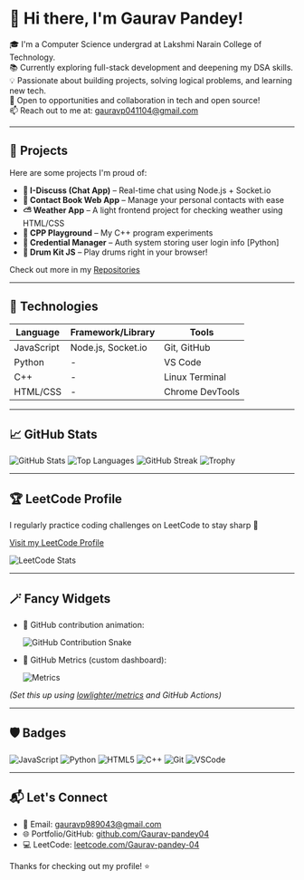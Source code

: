 <!-- README.md for Gaurav-pandey04 -->

# 👋 Hi there, I'm Gaurav Pandey!

🎓 I'm a Computer Science undergrad at Lakshmi Narain College of Technology.  
📚 Currently exploring full-stack development and deepening my DSA skills.  
💡 Passionate about building projects, solving logical problems, and learning new tech.  
🤝 Open to opportunities and collaboration in tech and open source!  
📫 Reach out to me at: gauravp041104@gmail.com

---

## 🚀 Projects

Here are some projects I'm proud of:

- **💬 I-Discuss (Chat App)** – Real-time chat using Node.js + Socket.io  
- **📇 Contact Book Web App** – Manage your personal contacts with ease  
- **⛅ Weather App** – A light frontend project for checking weather using HTML/CSS  
- **🧪 CPP Playground** – My C++ program experiments  
- **🔐 Credential Manager** – Auth system storing user login info [Python]  
- **🥁 Drum Kit JS** – Play drums right in your browser!  

Check out more in my [Repositories](https://github.com/Gaurav-pandey04?tab=repositories)

---

## 🧰 Technologies

| Language | Framework/Library | Tools |
|----------|-------------------|-------|
| JavaScript | Node.js, Socket.io | Git, GitHub |
| Python | - | VS Code |
| C++ | - | Linux Terminal |
| HTML/CSS | - | Chrome DevTools |

---

## 📈 GitHub Stats

![GitHub Stats](https://github-readme-stats.vercel.app/api?username=Gaurav-pandey04&show_icons=true&theme=radical)
![Top Languages](https://github-readme-stats.vercel.app/api/top-langs/?username=Gaurav-pandey04&layout=compact&theme=radical)
![GitHub Streak](https://streak-stats.demolab.com?user=Gaurav-pandey04&theme=dark)
![Trophy](https://github-profile-trophy.vercel.app/?username=Gaurav-pandey04&theme=radical)

---

## 🏆 LeetCode Profile

I regularly practice coding challenges on LeetCode to stay sharp 🚀

[Visit my LeetCode Profile](https://leetcode.com/Gaurav-pandey-04/)

![LeetCode Stats](https://leetcard.jacoblin.cool/Gaurav-pandey-04)

---

## 🪄 Fancy Widgets

- 🐍 GitHub contribution animation:
  
  ![GitHub Contribution Snake](https://github.com/Gaurav-pandey04/Gaurav-pandey04/blob/output/github-contribution-grid-snake.svg)

- 🧠 GitHub Metrics (custom dashboard):
  
  ![Metrics](https://raw.githubusercontent.com/Gaurav-pandey04/Gaurav-pandey04/main/github-metrics.svg)

*(Set this up using [lowlighter/metrics](https://github.com/lowlighter/metrics) and GitHub Actions)*

---

## 🛡️ Badges

![JavaScript](https://img.shields.io/badge/-JavaScript-F7DF1E?style=flat&logo=javascript&logoColor=black)
![Python](https://img.shields.io/badge/-Python-3776AB?style=flat&logo=python&logoColor=white)
![HTML5](https://img.shields.io/badge/-HTML5-E34F26?style=flat&logo=html5&logoColor=white)
![C++](https://img.shields.io/badge/-C++-00599C?style=flat&logo=c%2b%2b&logoColor=white)
![Git](https://img.shields.io/badge/-Git-F05032?style=flat&logo=git&logoColor=white)
![VSCode](https://img.shields.io/badge/-VS%20Code-007ACC?style=flat&logo=visual-studio-code)

---

## 📬 Let's Connect

- 📧 Email: gauravp989043@gmail.com  
- 🌐 Portfolio/GitHub: [github.com/Gaurav-pandey04](https://github.com/Gaurav-pandey04)  
- 💻 LeetCode: [leetcode.com/Gaurav-pandey-04](https://leetcode.com/Gaurav-pandey-04/)

Thanks for checking out my profile! ⭐

